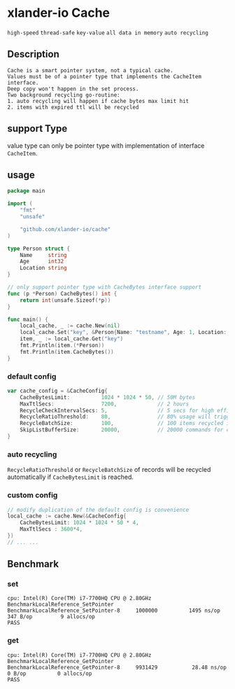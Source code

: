 # xlander-io Cache

```high-speed```
```thread-safe```
```key-value```
```all data in memory```
```auto recycling ```

## Description
```
Cache is a smart pointer system, not a typical cache.
Values must be of a pointer type that implements the CacheItem interface.
Deep copy won't happen in the set process.
Two background recycling go-routine:
1. auto recycling will happen if cache bytes max limit hit
2. items with expired ttl will be recycled
```

## support Type
value type can only be pointer type with implementation of interface `CacheItem`.

## usage

```go
package main

import (
	"fmt"
	"unsafe"

	"github.com/xlander-io/cache"
)

type Person struct {
	Name     string
	Age      int32
	Location string
}

// only support pointer type with CacheBytes interface support
func (p *Person) CacheBytes() int {
	return int(unsafe.Sizeof(*p))
}

func main() {
	local_cache, _ := cache.New(nil)                                                 //nil for default config
	local_cache.Set("key", &Person{Name: "testname", Age: 1, Location: "world"}, 10) 
	item, _ := local_cache.Get("key")
	fmt.Println(item.(*Person))
	fmt.Println(item.CacheBytes())
}
```

### default config

```go
var cache_config = &CacheConfig{
	CacheBytesLimit:          1024 * 1024 * 50, // 50M bytes
	MaxTtlSecs:               7200,             // 2 hours
	RecycleCheckIntervalSecs: 5,                // 5 secs for high efficiency
	RecycleRatioThreshold:    80,               // 80% usage will trigger recycling
	RecycleBatchSize:         100,              // 100 items recycled in a batch
	SkipListBufferSize:       20000,            // 20000 commands for chan buffer between internal map and skiplist
}
```

### auto recycling

`RecycleRatioThreshold` or `RecycleBatchSize` of records will be recycled automatically
if `CacheBytesLimit` is reached.

### custom config

```go
// modify duplication of the default config is convenience
local_cache := cache.New(&CacheConfig{
	CacheBytesLimit: 1024 * 1024 * 50 * 4,
	MaxTtlSecs : 3600*4,
})
// ... ...
```

## Benchmark

### set

```
cpu: Intel(R) Core(TM) i7-7700HQ CPU @ 2.80GHz
BenchmarkLocalReference_SetPointer
BenchmarkLocalReference_SetPointer-8   	 1000000	      1495 ns/op	     347 B/op	      9 allocs/op
PASS
```

### get

```
cpu: Intel(R) Core(TM) i7-7700HQ CPU @ 2.80GHz
BenchmarkLocalReference_GetPointer
BenchmarkLocalReference_GetPointer-8   	 9931429	       28.48 ns/op	       0 B/op	       0 allocs/op
PASS
```

